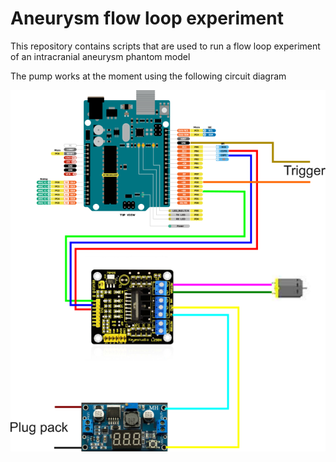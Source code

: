 # Aneurysm flow loop experiment
This repository contains scripts that are used to run a flow loop experiment of an intracranial aneurysm phantom model

The pump works at the moment using the following circuit diagram

![pump circuit diagram](https://github.com/sanjivdg/aneurysm-flow-loop/blob/main/pump_electric_circuit_diagram.png?raw=true)
